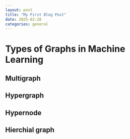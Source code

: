 ```yaml
---
layout: post
title: "My First Blog Post"
date: 2025-02-28
categories: general
---
```


# Types of Graphs in Machine Learning
## Multigraph

## Hypergraph
## Hypernode
## Hierchial graph
